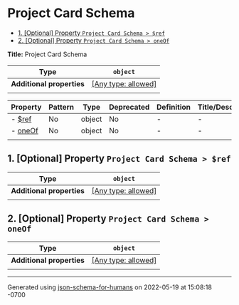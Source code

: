 # Project Card Schema

- [1. [Optional] Property `Project Card Schema > $ref`](#a_ref)
- [2. [Optional] Property `Project Card Schema > oneOf`](#oneOf)

**Title:** Project Card Schema

| Type                      | `object`                                                                  |
| ------------------------- | ------------------------------------------------------------------------- |
| **Additional properties** | [[Any type: allowed]](# "Additional Properties of any type are allowed.") |
|                           |                                                                           |

| Property           | Pattern | Type   | Deprecated | Definition | Title/Description |
| ------------------ | ------- | ------ | ---------- | ---------- | ----------------- |
| - [$ref](#a_ref )  | No      | object | No         | -          | -                 |
| - [oneOf](#oneOf ) | No      | object | No         | -          | -                 |
|                    |         |        |            |            |                   |

## <a name="a_ref"></a>1. [Optional] Property `Project Card Schema > $ref`

| Type                      | `object`                                                                  |
| ------------------------- | ------------------------------------------------------------------------- |
| **Additional properties** | [[Any type: allowed]](# "Additional Properties of any type are allowed.") |
|                           |                                                                           |

## <a name="oneOf"></a>2. [Optional] Property `Project Card Schema > oneOf`

| Type                      | `object`                                                                  |
| ------------------------- | ------------------------------------------------------------------------- |
| **Additional properties** | [[Any type: allowed]](# "Additional Properties of any type are allowed.") |
|                           |                                                                           |

----------------------------------------------------------------------------------------------------------------------------
Generated using [json-schema-for-humans](https://github.com/coveooss/json-schema-for-humans) on 2022-05-19 at 15:08:18 -0700
